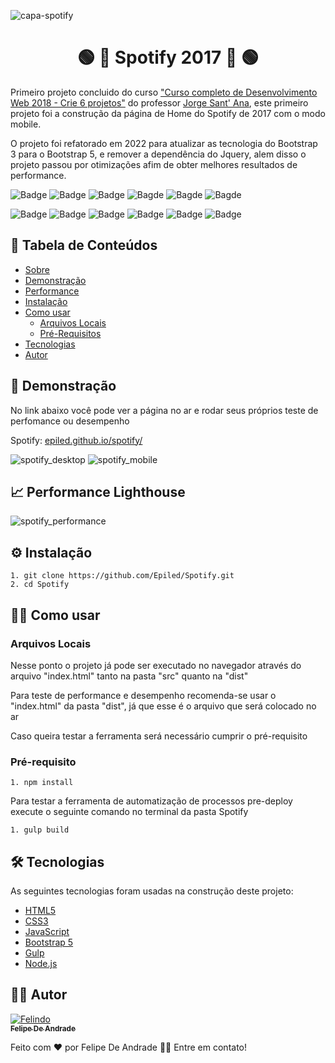 ![capa-spotify](https://user-images.githubusercontent.com/55258483/178308366-ea3f7e9b-d834-4a28-a943-13bf69626121.png)

<h1 align="center" id="sobre">🟢 🎵 Spotify 2017 🎵 🟢</h1>

<p>Primeiro projeto concluido do curso 
  <a href="https://www.udemy.com/course/curso-completo-do-desenvolvedor-web/">"Curso completo de Desenvolvimento Web 2018 - Crie 6 projetos"</a>
  do professor <a href="https://www.linkedin.com/in/jorgesantanabr/">Jorge Sant' Ana</a>,
  este primeiro projeto foi a construção da página de Home do Spotify de 2017 com o modo mobile.
</p>

<p>O projeto foi refatorado em 2022 para atualizar as tecnologia do Bootstrap 3 para o Bootstrap 5, e remover a dependência do Jquery,
alem disso o projeto passou por otimizações afim de obter melhores resultados de performance.
</p>

![Badge](https://img.shields.io/github/last-commit/Epiled/Spotify?style=for-the-badge)
![Badge](https://img.shields.io/github/languages/code-size/Epiled/Spotify?style=for-the-badge)
![Badge](https://img.shields.io/github/languages/count/Epiled/Spotify?style=for-the-badge)
![Bagde](https://img.shields.io/badge/repo%20status-Beta-cyan?style=for-the-badge)
![Bagde](https://img.shields.io/github/v/release/epiled/Spotify?style=for-the-badge)
![Bagde](https://img.shields.io/github/license/Epiled/Spotify?style=for-the-badge)

![Badge](https://img.shields.io/badge/-HTML5-E34F26?style=for-the-badge&logo=html5&logoColor=white)
![Badge](https://img.shields.io/badge/-CSS3-1572B6?style=for-the-badge&logo=css3&logoColor=white)
![Badge](https://img.shields.io/badge/-JS-F7DF1E?style=for-the-badge&logo=javascript&logoColor=black)
![Badge](https://img.shields.io/badge/-Bootstrap5-7952B3?style=for-the-badge&logo=bootstrap&logoColor=white)
![Badge](https://img.shields.io/badge/-Gulp-CF4647?style=for-the-badge&logo=gulp&logoColor=white)
![Badge](https://img.shields.io/badge/-Node.js-339933?style=for-the-badge&logo=node.js&logoColor=white)

<h2> 📑 Tabela de Conteúdos </h2>

<!--ts-->
   * [Sobre](#sobre)
   * [Demonstração](#demonstracao)
   * [Performance](#performance)
   * [Instalação](#instalacao)
   * [Como usar](#como-usar)
      * [Arquivos Locais](#arquivos_locais)
      * [Pré-Requisitos](#pre-requisitos)
   * [Tecnologias](#tecnologias)
   * [Autor](#autor)
<!--te-->

<h2 id="demonstracao"> 👀 Demonstração </h2>

<p>No link abaixo você pode ver a página no ar e rodar seus próprios teste de perfomance ou desempenho</p>
<p>Spotify: <a href="epiled.github.io/spotify/">epiled.github.io/spotify/</a></p>

![spotify_desktop](https://user-images.githubusercontent.com/55258483/178335246-2bbf5a76-9d7a-4594-a7ed-49df254586a9.gif)
![spotify_mobile](https://user-images.githubusercontent.com/55258483/178335669-263d3077-5bcd-40dd-9753-bb059217c750.gif)

<h2 id="performance"> 📈 Performance Lighthouse </h2>

![spotify_performance](https://user-images.githubusercontent.com/55258483/179237352-2a90c312-8c28-4ec5-a214-205956bf1e21.png)

<h2 id="instalacao"> ⚙ Instalação </h2>

```
1. git clone https://github.com/Epiled/Spotify.git
2. cd Spotify
```

<h2 id="como-usar"> 👩‍🏫 Como usar </h2>

<h3 id="arquivos_locais">Arquivos Locais</h3>
<p>Nesse ponto o projeto já pode ser executado no navegador através do arquivo "index.html" tanto na pasta "src" quanto na "dist"</p>

<p>Para teste de performance e desempenho recomenda-se usar o "index.html" da pasta "dist", já que esse é o arquivo que será colocado no ar</p>

<p>Caso queira testar a ferramenta será necessário cumprir o pré-requisito</p>

<h3 id="pre-requisitos">Pré-requisito</h3>

```
1. npm install
```

<p>Para testar a ferramenta de automatização de processos pre-deploy execute o seguinte comando no terminal da pasta Spotify</p>

```
1. gulp build
```

<h2 id="tecnologias"> 🛠 Tecnologias </h2>

As seguintes tecnologias foram usadas na construção deste projeto:

<ul>
  <li><a href="https://www.w3schools.com/html/default.asp" target="_blank">HTML5</a></li>
  <li><a href="https://www.w3schools.com/css/default.asp" target="_blank">CSS3</a></li>
  <li><a href="https://www.w3schools.com/js/default.asp" target="_blank">JavaScript</a></li>
  <li><a href="https://getbootstrap.com/" target="_blank">Bootstrap 5</a></li>
  <li><a href="https://gulpjs.com/" target="_blank">Gulp</a></li>
  <li><a href="https://nodejs.org/en/" target="_blank">Node.js</a></li>
</ul>

<h2 id="autor"> 👨‍💻 Autor </h2>

<a href="https://github.com/Epiled">

![Felindo](https://user-images.githubusercontent.com/55258483/178338085-2cea8bf2-6d0c-409a-9d0e-23359b7d303e.png)
 <br />
 <sub><b>Felipe De Andrade</b></sub></a>

Feito com ❤️ por Felipe De Andrade 👋🏽 Entre em contato!
